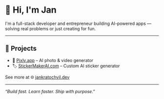 # 👋 Hi, I'm Jan

I'm a full-stack developer and entrepreneur building AI-powered apps — solving real problems or just creating for fun.

---

## 🚀 Projects

- 🎨 [Pixly.app](https://pixly.app) – AI photo & video generator  
- 🏷️ [StickerMakerAI.com](https://stickermakerai.com) – Custom AI sticker generator  

See more at 🌐 [jankratochvil.dev](https://jankratochvil.dev)

---

_“Build fast. Learn faster. Ship with purpose.”_
